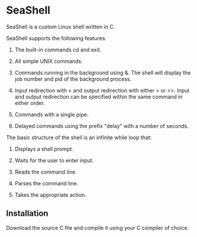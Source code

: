 # SeaShell

SeaShell is a custom Linux shell written in C.

SeaShell supports the following features:

  1. The built-in commands cd and exit.
  
  2. All simple UNIX commands.
 
  3. Commands running in the background using &. The shell
     will display the job number and pid of the background
     process.
  
  4. Input redirection with < and output redirection with 
     either > or >>. Input and output redirection can be
     specified within the same command in either order.
 
  5. Commands with a single pipe.

  6. Delayed commands using the prefix "delay" with a number of seconds.

The basic structure of the shell is an infinite while loop that:
  
  1. Displays a shell prompt.
 
  2. Waits for the user to enter input. 
  
  3. Reads the command line.
 
  4. Parses the command line.
 
  5. Takes the appropriate action.

## Installation

Download the source C file and compile it using your C compiler of choice.
